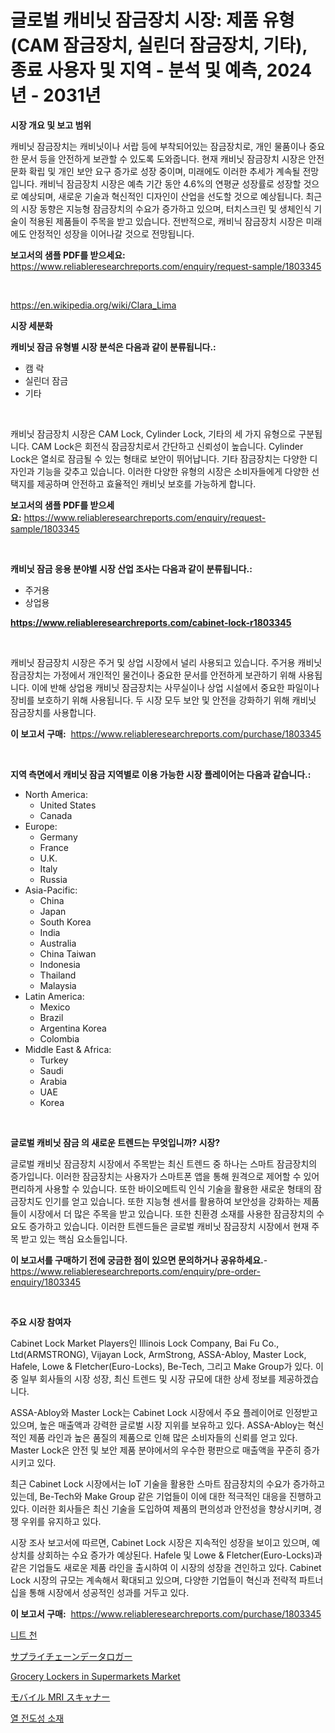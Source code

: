 <p><h1>글로벌 캐비닛 잠금장치 시장: 제품 유형 (CAM 잠금장치, 실린더 잠금장치, 기타), 종료 사용자 및 지역 - 분석 및 예측, 2024년 - 2031년</h1></p><p><strong>시장 개요 및 보고 범위</strong></p>
<p><p>캐비닛 잠금장치는 캐비닛이나 서랍 등에 부착되어있는 잠금장치로, 개인 물품이나 중요한 문서 등을 안전하게 보관할 수 있도록 도와줍니다. 현재 캐비닛 잠금장치 시장은 안전 문화 확립 및 개인 보안 요구 증가로 성장 중이며, 미래에도 이러한 추세가 계속될 전망입니다. 캐비닉 잠금장치 시장은 예측 기간 동안 4.6%의 연평균 성장률로 성장할 것으로 예상되며, 새로운 기술과 혁신적인 디자인이 산업을 선도할 것으로 예상됩니다. 최근의 시장 동향은 지능형 잠금장치의 수요가 증가하고 있으며, 터치스크린 및 생체인식 기술이 적용된 제품들이 주목을 받고 있습니다. 전반적으로, 캐비닉 잠금장치 시장은 미래에도 안정적인 성장을 이어나갈 것으로 전망됩니다.</p></p>
<p><strong>보고서의 샘플 PDF를 받으세요:</strong> <a href="https://www.reliableresearchreports.com/enquiry/request-sample/1803345">https://www.reliableresearchreports.com/enquiry/request-sample/1803345</a></p>
<p>&nbsp;</p>
<p><a href="https://en.wikipedia.org/wiki/Clara_Lima">https://en.wikipedia.org/wiki/Clara_Lima</a></p>
<p><strong>시장 세분화</strong></p>
<p><strong>캐비닛 잠금 유형별 시장 분석은 다음과 같이 분류됩니다.:</strong></p>
<p><ul><li>캠 락</li><li>실린더 잠금</li><li>기타</li></ul></p>
<p>&nbsp;</p>
<p><p>캐비닛 잠금장치 시장은 CAM Lock, Cylinder Lock, 기타의 세 가지 유형으로 구분됩니다. CAM Lock은 회전식 잠금장치로서 간단하고 신뢰성이 높습니다. Cylinder Lock은 열쇠로 잠금될 수 있는 형태로 보안이 뛰어납니다. 기타 잠금장치는 다양한 디자인과 기능을 갖추고 있습니다. 이러한 다양한 유형의 시장은 소비자들에게 다양한 선택지를 제공하며 안전하고 효율적인 캐비닛 보호를 가능하게 합니다.</p></p>
<p><strong>보고서의 샘플 PDF를 받으세요:</strong>&nbsp;<a href="https://www.reliableresearchreports.com/enquiry/request-sample/1803345">https://www.reliableresearchreports.com/enquiry/request-sample/1803345</a></p>
<p>&nbsp;</p>
<p><strong> 캐비닛 잠금 응용 분야별 시장 산업 조사는 다음과 같이 분류됩니다.:</strong></p>
<p><ul><li>주거용</li><li>상업용</li></ul></p>
<p><strong><a href="https://www.reliableresearchreports.com/cabinet-lock-r1803345">https://www.reliableresearchreports.com/cabinet-lock-r1803345</a></strong></p>
<p>&nbsp;</p>
<p><p>캐비닛 잠금장치 시장은 주거 및 상업 시장에서 널리 사용되고 있습니다. 주거용 캐비닛 잠금장치는 가정에서 개인적인 물건이나 중요한 문서를 안전하게 보관하기 위해 사용됩니다. 이에 반해 상업용 캐비닛 잠금장치는 사무실이나 상업 시설에서 중요한 파일이나 장비를 보호하기 위해 사용됩니다. 두 시장 모두 보안 및 안전을 강화하기 위해 캐비닛 잠금장치를 사용합니다.</p></p>
<p><strong>이 보고서 구매:</strong>&nbsp; <a href="https://www.reliableresearchreports.com/purchase/1803345">https://www.reliableresearchreports.com/purchase/1803345</a></p>
<p>&nbsp;</p>
<p><strong>지역 측면에서 캐비닛 잠금 지역별로 이용 가능한 시장 플레이어는 다음과 같습니다.:</strong></p>
<p><ul>
    <li>
        North America:
        <ul>
            <li>United States</li>
            <li>Canada</li>
        </ul>
    </li>
    <li>
        Europe:
        <ul>
            <li>Germany</li>
            <li>France</li>
            <li>U.K.</li>
            <li>Italy</li>
            <li>Russia</li>
        </ul>
    </li>
    <li>
        Asia-Pacific:
        <ul>
            <li>China</li>
            <li>Japan</li>
            <li>South Korea</li>
            <li>India</li>
            <li>Australia</li>
            <li>China Taiwan</li>
            <li>Indonesia</li>
            <li>Thailand</li>
            <li>Malaysia</li>
        </ul>
    </li>
    <li>
        Latin America:
        <ul>
            <li>Mexico</li>
            <li>Brazil</li>
            <li>Argentina Korea</li>
            <li>Colombia</li>
        </ul>
    </li>
    <li>
        Middle East & Africa:
        <ul>
            <li>Turkey</li>
            <li>Saudi</li>
            <li>Arabia</li>
            <li>UAE</li>
            <li>Korea</li>
        </ul>
    </li>
    </ul></p>
<p>&nbsp;</p>
<p><strong>글로벌 캐비닛 잠금 의 새로운 트렌드는 무엇입니까? 시장?</strong></p>
<p><p>글로벌 캐비닛 잠금장치 시장에서 주목받는 최신 트렌드 중 하나는 스마트 잠금장치의 증가입니다. 이러한 잠금장치는 사용자가 스마트폰 앱을 통해 원격으로 제어할 수 있어 편리하게 사용할 수 있습니다. 또한 바이오메트릭 인식 기술을 활용한 새로운 형태의 잠금장치도 인기를 얻고 있습니다. 또한 지능형 센서를 활용하여 보안성을 강화하는 제품들이 시장에서 더 많은 주목을 받고 있습니다. 또한 친환경 소재를 사용한 잠금장치의 수요도 증가하고 있습니다. 이러한 트렌드들은 글로벌 캐비닛 잠금장치 시장에서 현재 주목 받고 있는 핵심 요소들입니다.</p></p>
<p><strong>이 보고서를 구매하기 전에 궁금한 점이 있으면 문의하거나 공유하세요.</strong>- <a href="https://www.reliableresearchreports.com/enquiry/pre-order-enquiry/1803345">https://www.reliableresearchreports.com/enquiry/pre-order-enquiry/1803345</a></p>
<p>&nbsp;</p>
<p><strong>주요 시장 참여자</strong></p>
<p><p>Cabinet Lock Market Players인 Illinois Lock Company, Bai Fu Co., Ltd(ARMSTRONG), Vijayan Lock, ArmStrong, ASSA-Abloy, Master Lock, Hafele, Lowe & Fletcher(Euro-Locks), Be-Tech, 그리고 Make Group가 있다. 이 중 일부 회사들의 시장 성장, 최신 트렌드 및 시장 규모에 대한 상세 정보를 제공하겠습니다.</p><p>ASSA-Abloy와 Master Lock는 Cabinet Lock 시장에서 주요 플레이어로 인정받고 있으며, 높은 매출액과 강력한 글로벌 시장 지위를 보유하고 있다. ASSA-Abloy는 혁신적인 제품 라인과 높은 품질의 제품으로 인해 많은 소비자들의 신뢰를 얻고 있다. Master Lock은 안전 및 보안 제품 분야에서의 우수한 평판으로 매출액을 꾸준히 증가시키고 있다.</p><p>최근 Cabinet Lock 시장에서는 IoT 기술을 활용한 스마트 잠금장치의 수요가 증가하고 있는데, Be-Tech와 Make Group 같은 기업들이 이에 대한 적극적인 대응을 진행하고 있다. 이러한 회사들은 최신 기술을 도입하여 제품의 편의성과 안전성을 향상시키며, 경쟁 우위를 유지하고 있다.</p><p>시장 조사 보고서에 따르면, Cabinet Lock 시장은 지속적인 성장을 보이고 있으며, 예상치를 상회하는 수요 증가가 예상된다. Hafele 및 Lowe & Fletcher(Euro-Locks)과 같은 기업들도 새로운 제품 라인을 출시하여 이 시장의 성장을 견인하고 있다. Cabinet Lock 시장의 규모는 계속해서 확대되고 있으며, 다양한 기업들이 혁신과 전략적 파트너십을 통해 시장에서 성공적인 성과를 거두고 있다.</p></p>
<p><strong>이 보고서 구매:</strong>&nbsp;&nbsp;<a href="https://www.reliableresearchreports.com/purchase/1803345">https://www.reliableresearchreports.com/purchase/1803345</a></p>
<p><p><a href="https://github.com/joannescott9078/Market-Research-Report-List-2/blob/main/566343533362.md">니트 천</a></p><p><a href="https://github.com/schmahlson/Market-Research-Report-List-3/blob/main/465563426188.md">サプライチェーンデータロガー</a></p><p><a href="https://medium.com/@fosterfahey1016/exploring-grocery-lockers-in-supermarkets-market-dynamics-global-trends-and-future-growth-e597432fc51c">Grocery Lockers in Supermarkets Market</a></p><p><a href="https://github.com/roulaayoub-saad/Market-Research-Report-List-2/blob/main/261506426187.md">モバイル MRI スキャナー</a></p><p><a href="https://github.com/khairinauzunul/Market-Research-Report-List-2/blob/main/322603033363.md">열 전도성 소재</a></p></p>